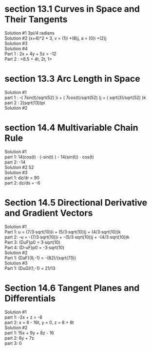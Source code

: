 # section 13.1 Curves in Space and Their Tangents
Solution #1 3pi/4 radians<br>
Solution #2 (x+4)^2 + 3, v = (1)i +(8)j, a = (0)i +(2)j<br>
Solution #3 <br>
Solution #4 <br>
Part 1 : 2x + 4y + 5z = -12 <br>
Part 2 : <8.5 + 4t, 2t, 1><br>

# section 13.3 Arc Length in Space
Solution #1<br>
part 1 : -( 7sin(t)/sqrt(52) )i + ( 7cos(t)/sqrt(52) )j + ( sqrt(3)/sqrt(52) )k<br>
part 2 : 2(sqrt(13))pi
<br>
Solution #2 

# section 14.4 Multivariable Chain Rule
Solution #1<br>
part 1: 14(cos(t) ⋅ (-sin(t) ) - 14(sin(t)) ⋅ cos(t)<br>
part 2: -14<br>
Solution #2 52<br>
Solution #3 <br>
part 1: dz/dr = 90<br>
part 2: dz/ds = -6 <br>

# Section 14.5 Directional Derivative and Gradient Vectors
Solution #1<br>
Part 1:  u = (7/3⋅sqrt(10))i + (5/3⋅sqrt(10))j + (4/3⋅sqrt(10))k<br>
part 2: -u = -(7/3⋅sqrt(10))i + -(5/3⋅sqrt(10))j + -(4/3⋅sqrt(10))k<br>
Part 3: (DuF)p0  = 3⋅sqrt(10)<br>
Part 4: (D-uF)p0 = -3⋅sqrt(10)<br>
Solution #2<br>
Part 1: (DaF)(9,-1) = -(82)/(sqrt(73))<br>
Solution #3<br>
Part 1: (DuG)(1,-1) = 21/13 <br>
# Section 14.6 Tangent Planes and Differentials
Solution #1<br>
part 1: -2x + z = -8 <br>
part 2: x = 8 - 16t, y = 0, z = 8 + 8t<br>
Solution #2<br>
part 1: 15x + 9y + 8z - 16<br>
part 2: 8y + 7z<br>
part 3: 0 <br>
